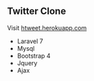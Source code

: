 ## Twitter Clone

Visit [htweet.herokuapp.com](htweet.herokuapp.com)

- Laravel 7
- Mysql
- Bootstrap 4
- Jquery
- Ajax